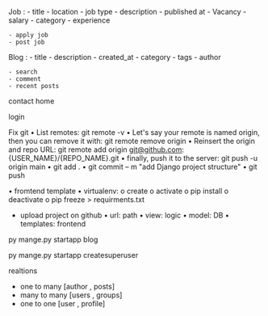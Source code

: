 Job : 
    - title
    - location
    - job type
    - description
    - published at
    - Vacancy
    - salary
    - category
    - experience 
    

    - apply job 
    - post job


Blog : 
    - title
    - description 
    - created_at
    - category
    - tags
    - author

    - search
    - comment
    - recent posts

contact
home


login 


Fix git
•	List remotes: git remote -v
•	Let's say your remote is named origin, then you can remove it with: git remote remove origin
•	Reinsert the origin and repo URL: git remote add origin git@github.com:{USER_NAME}/{REPO_NAME}.git
•	finally, push it to the server: git push -u origin main
•	git add .
•	git commit – m "add Django project structure"
•	git push



•	fromtend template
•	virtualenv:
    o	create
    o	activate
    o	pip install
    o	deactivate
    o	pip freeze > requirments.txt

- upload project on github
•	url: path
•	view: logic
•	model: DB
•	templates: frontend

py mange.py startapp blog

py mange.py startapp createsuperuser


realtions
- one to many   [author , posts]
- many to many  [users , groups]
- one to one     [user , profile]
